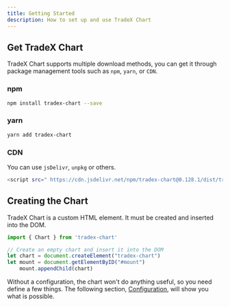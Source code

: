 ```yaml
---
title: Getting Started
description: How to set up and use TradeX Chart
---
```


## Get TradeX Chart

TradeX Chart supports multiple download methods, you can get it through package management tools such as ``npm``, ``yarn``, or ``CDN``.

### npm
```bash
npm install tradex-chart --save
```
### yarn
```bash
yarn add tradex-chart
```

### CDN
You can use `jsDelivr`, `unpkg` or others.
```bash
<script src=" https://cdn.jsdelivr.net/npm/tradex-chart@0.128.1/dist/tradex-chart.umd.min.js "></script>
```

## Creating the Chart

TradeX Chart is a custom HTML element. It must be created and inserted into the DOM.

```javascript
import { Chart } from 'tradex-chart'

// Create an empty chart and insert it into the DOM
let chart = document.createElement("tradex-chart")
let mount = document.getElementByID("#mount")
    mount.appendChild(chart)
```

Without a configuration, the chart won't do anything useful, so you need define a few things. The following section, [Configuration](../02_configuration), will show you what is possible.
